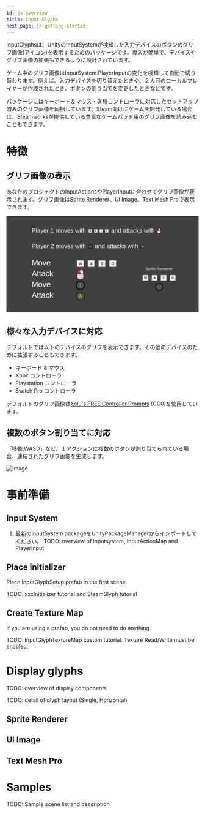 ```yaml
---
id: ja-overview
title: Input Glyphs
next_page: ja-getting-started
---
```


InputGlyphsは、UnityのInputSystemが検知した入力デバイスのボタンのグリフ画像(アイコン)を表示するためのパッケージです。導入が簡単で、デバイスやグリフ画像の拡張もできるように設計されています。

ゲーム中のグリフ画像はInputSystem.PlayerInputの変化を検知して自動で切り替わります。例えば、入力デバイスを切り替えたときや、２人目のローカルプレイヤーが作成されたとき、ボタンの割り当てを変更したときなどです。

パッケージにはキーボード＆マウス・各種コントローラに対応したセットアップ済みのグリフ画像を同梱しています。Steam向けにゲームを開発している場合は、Steamworksが提供している豊富なゲームパッド用のグリフ画像を読み込むこともできます。

# 特徴
## グリフ画像の表示
あなたのプロジェクトのInputActionsやPlayerInputに合わせてグリフ画像が表示されます。グリフ画像はSprite Renderer、UI Image、Text Mesh Proで表示できます。

![Duo player glyphs](https://raw.githubusercontent.com/eviltwo/InputGlyphs_Docs/main/assets/duo_glyphs.png)

## 様々な入力デバイスに対応
デフォルトでは以下のデバイスのグリフを表示できます。その他のデバイスのために拡張することもできます。
- キーボード & マウス
- Xbox コントローラ
- Playstation コントローラ
- Switch Pro コントローラ

デフォルトのグリフ画像は[Xelu's FREE Controller Prompts](https://thoseawesomeguys.com/prompts) (CC0)を使用しています。

## 複数のボタン割り当てに対応
「移動:WASD」など、１アクションに複数のボタンが割り当てられている場合、連結されたグリフ画像を生成します。

![image](https://github.com/eviltwo/InputGlyphs_Docs/assets/7721151/1a352351-6d75-4133-a23d-a6d2198d8785)


# 事前準備

## Input System
1. 最新のInputSystem packageをUnityPackageManagerからインポートしてください。
TODO: overview of inputsystem, InputActionMap and PlayerInput

## Place initializer
Place InputGlyphSetup.prefab in the first scene.

TODO: xxxInitializer tutorial and SteamGlyph tutorial

## Create Texture Map
If you are using a prefab, you do not need to do anything.

TODO: InputGlyphTextureMap custom tutorial. Texture Read/Write must be enabled.

# Display glyphs
TODO: overview of display components

TODO: detail of glyph layout (Single, Horizontal)

## Sprite Renderer

## UI Image

## Text Mesh Pro

# Samples
TODO: Sample scene list and description
